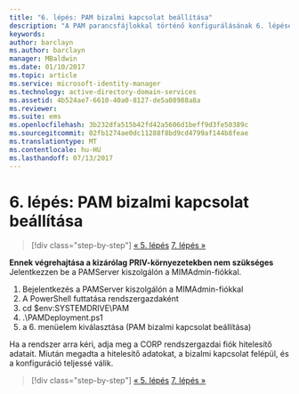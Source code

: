 ```yaml
---
title: "6. lépés: PAM bizalmi kapcsolat beállítása"
description: "A PAM parancsfájlokkal történő konfigurálásának 6. lépése. Ez a fejezet a CORP- és PRIV-tartományok között elvárt megbízhatóság beállítását ismerteti"
keywords: 
author: barclayn
ms.author: barclayn
manager: MBaldwin
ms.date: 01/10/2017
ms.topic: article
ms.service: microsoft-identity-manager
ms.technology: active-directory-domain-services
ms.assetid: 4b524ae7-6610-40a0-8127-de5a08988a8a
ms.reviewer: 
ms.suite: ems
ms.openlocfilehash: 3b232dfa515b42fd42a5606d1beff9d3fe50389c
ms.sourcegitcommit: 02fb1274ae0dc11288f8bd9cd4799af144b8feae
ms.translationtype: MT
ms.contentlocale: hu-HU
ms.lasthandoff: 07/13/2017
---
```

# <a name="step-6-set-up-the-pam-trust"></a>6. lépés: PAM bizalmi kapcsolat beállítása

>[!div class="step-by-step"]
[« 5. lépés](sp1-step5-configuring-pam.md)
[7. lépés »](sp1-step7-setup-sidhistory-sidfiltering.md)

**Ennek végrehajtása a kizárólag PRIV-környezetekben nem szükséges** Jelentkezzen be a PAMServer kiszolgálón a MIMAdmin-fiókkal.

1. Bejelentkezés a PAMServer kiszolgálón a MIMAdmin-fiókkal
2. A PowerShell futtatása rendszergazdaként
3. cd $env:SYSTEMDRIVE\PAM
4. .\PAMDeployment.ps1
5. a 6. menüelem kiválasztása (PAM bizalmi kapcsolat beállítása)

  Ha a rendszer arra kéri, adja meg a CORP rendszergazdai fiók hitelesítő adatait. Miután megadta a hitelesítő adatokat, a bizalmi kapcsolat felépül, és a konfiguráció teljessé válik.

>[!div class="step-by-step"]
[« 5. lépés](sp1-step5-configuring-pam.md)
[7. lépés »](sp1-step7-setup-sidhistory-sidfiltering.md)
